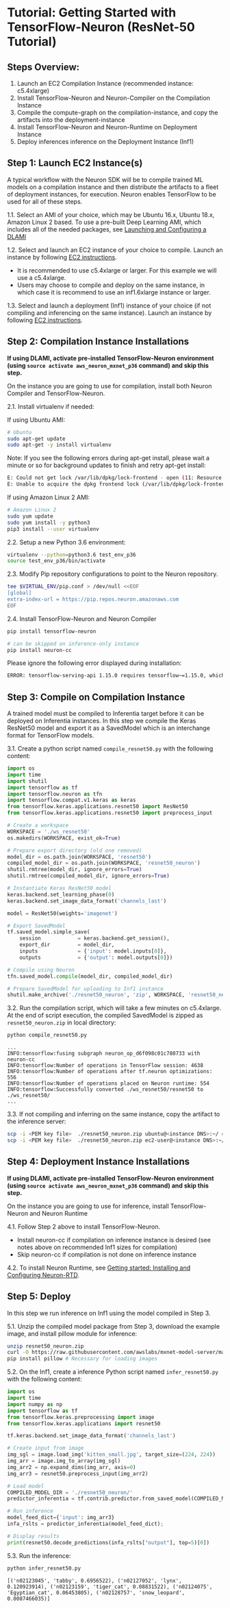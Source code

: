 # Tutorial: Getting Started with TensorFlow-Neuron (ResNet-50 Tutorial)

## Steps Overview:

1. Launch an EC2 Compilation Instance (recommended instance: c5.4xlarge)
2. Install TensorFlow-Neuron and Neuron-Compiler on the Compilation Instance
3. Compile the compute-graph on the compilation-instance, and copy the artifacts into the deployment-instance
4. Install TensorFlow-Neuron and Neuron-Runtime on Deployment Instance
5. Deploy inferences inference on the Deployment Instance (Inf1)

## Step 1: Launch EC2 Instance(s)

A typical workflow with the Neuron SDK will be to compile trained ML models on a compilation instance and then distribute the artifacts to a fleet of deployment instances, for execution. Neuron enables TensorFlow to be used for all of these steps.

1.1. Select an AMI of your choice, which may be Ubuntu 16.x, Ubuntu 18.x, Amazon Linux 2 based. To use a pre-built Deep Learning AMI, which includes all of the needed packages, see [Launching and Configuring a DLAMI](https://docs.aws.amazon.com/dlami/latest/devguide/launch-config.html)

1.2. Select and launch an EC2 instance of your choice to compile. Launch an instance by following [EC2 instructions](https://docs.aws.amazon.com/AWSEC2/latest/UserGuide/EC2_GetStarted.html#ec2-launch-instance).
  * It is recommended to use c5.4xlarge or larger. For this example we will use a c5.4xlarge.
  * Users may choose to compile and deploy on the same instance, in which case it is recommend to use an inf1.6xlarge instance or larger.

1.3. Select and launch a deployment (Inf1) instance of your choice (if not compiling and inferencing on the same instance). Launch an instance by following [EC2 instructions](https://docs.aws.amazon.com/AWSEC2/latest/UserGuide/EC2_GetStarted.html#ec2-launch-instance).


## Step 2: Compilation Instance Installations

**If using DLAMI, activate pre-installed TensorFlow-Neuron environment (using `source activate aws_neuron_mxnet_p36`  command) and skip this step.**

On the instance you are going to use for compilation, install both Neuron Compiler and  TensorFlow-Neuron.

2.1. Install virtualenv if needed:

If using Ubuntu AMI:
```bash
# Ubuntu
sudo apt-get update
sudo apt-get -y install virtualenv
```
Note: If you see the following errors during apt-get install, please wait a minute or so for background updates to finish and retry apt-get install:

```bash
E: Could not get lock /var/lib/dpkg/lock-frontend - open (11: Resource temporarily unavailable)
E: Unable to acquire the dpkg frontend lock (/var/lib/dpkg/lock-frontend), is another process using it?
```
If using Amazon Linux 2 AMI:
```bash
# Amazon Linux 2
sudo yum update
sudo yum install -y python3
pip3 install --user virtualenv
```
2.2. Setup a new Python 3.6 environment:
```bash
virtualenv --python=python3.6 test_env_p36
source test_env_p36/bin/activate
```
2.3. Modify Pip repository configurations to point to the Neuron repository.
```bash
tee $VIRTUAL_ENV/pip.conf > /dev/null <<EOF
[global]
extra-index-url = https://pip.repos.neuron.amazonaws.com
EOF
```
2.4. Install TensorFlow-Neuron and Neuron Compiler
```bash
pip install tensorflow-neuron
```
```bash
# can be skipped on inference-only instance
pip install neuron-cc
```

Please ignore the following error displayed during installation:
```bash
ERROR: tensorflow-serving-api 1.15.0 requires tensorflow~=1.15.0, which is not installed.
```

## Step 3: Compile on Compilation Instance

A trained model must be compiled to Inferentia target before it can be deployed on Inferentia instances.
In this step we compile the Keras ResNet50 model and export it as a SavedModel which is an interchange format for TensorFlow models.

3.1. Create a python script named `compile_resnet50.py` with the following content:
```python
import os
import time
import shutil
import tensorflow as tf
import tensorflow.neuron as tfn
import tensorflow.compat.v1.keras as keras
from tensorflow.keras.applications.resnet50 import ResNet50
from tensorflow.keras.applications.resnet50 import preprocess_input

# Create a workspace
WORKSPACE = './ws_resnet50'
os.makedirs(WORKSPACE, exist_ok=True)

# Prepare export directory (old one removed)
model_dir = os.path.join(WORKSPACE, 'resnet50')
compiled_model_dir = os.path.join(WORKSPACE, 'resnet50_neuron')
shutil.rmtree(model_dir, ignore_errors=True)
shutil.rmtree(compiled_model_dir, ignore_errors=True)

# Instantiate Keras ResNet50 model
keras.backend.set_learning_phase(0)
keras.backend.set_image_data_format('channels_last')

model = ResNet50(weights='imagenet')

# Export SavedModel
tf.saved_model.simple_save(
    session            = keras.backend.get_session(),
    export_dir         = model_dir,
    inputs             = {'input': model.inputs[0]},
    outputs            = {'output': model.outputs[0]})

# Compile using Neuron
tfn.saved_model.compile(model_dir, compiled_model_dir)    

# Prepare SavedModel for uploading to Inf1 instance
shutil.make_archive('./resnet50_neuron', 'zip', WORKSPACE, 'resnet50_neuron')
```
3.2. Run the compilation script, which will take a few minutes on c5.4xlarge. At the end of script execution, the compiled SavedModel is zipped as `resnet50_neuron.zip` in local directory:
```bash
python compile_resnet50.py
```
```
...
INFO:tensorflow:fusing subgraph neuron_op_d6f098c01c780733 with neuron-cc
INFO:tensorflow:Number of operations in TensorFlow session: 4638
INFO:tensorflow:Number of operations after tf.neuron optimizations: 556
INFO:tensorflow:Number of operations placed on Neuron runtime: 554
INFO:tensorflow:Successfully converted ./ws_resnet50/resnet50 to ./ws_resnet50/
...
```
3.3. If not compiling and inferring on the same instance, copy the artifact to the inference server:
```bash
scp -i <PEM key file>  ./resnet50_neuron.zip ubuntu@<instance DNS>:~/ # if Ubuntu-based AMI
scp -i <PEM key file>  ./resnet50_neuron.zip ec2-user@<instance DNS>:~/  # if using AML2-based AMI
```

## Step 4: Deployment Instance Installations

**If using DLAMI, activate pre-installed TensorFlow-Neuron environment (using `source activate aws_neuron_mxnet_p36`  command) and skip this step.**

On the instance you are going to use for inference, install TensorFlow-Neuron and Neuron Runtime

4.1. Follow Step 2 above to install TensorFlow-Neuron.
 * Install neuron-cc if compilation on inference instance is desired (see notes above on recommended Inf1 sizes for compilation)
 * Skip neuron-cc if compilation is not done on inference instance

4.2. To install Neuron Runtime, see [Getting started: Installing and Configuring Neuron-RTD](./../neuron-runtime/nrt_start.md).

## Step 5: Deploy

In this step we run inference on Inf1 using the model compiled in Step 3.

5.1. Unzip the compiled model package from Step 3, download the example image, and install pillow module for inference:
```bash
unzip resnet50_neuron.zip
curl -O https://raw.githubusercontent.com/awslabs/mxnet-model-server/master/docs/images/kitten_small.jpg
pip install pillow # Necessary for loading images
```

5.2. On the Inf1, create a inference Python script named `infer_resnet50.py` with the following content:
```python
import os
import time
import numpy as np
import tensorflow as tf
from tensorflow.keras.preprocessing import image
from tensorflow.keras.applications import resnet50

tf.keras.backend.set_image_data_format('channels_last')

# Create input from image
img_sgl = image.load_img('kitten_small.jpg', target_size=(224, 224))
img_arr = image.img_to_array(img_sgl)
img_arr2 = np.expand_dims(img_arr, axis=0)
img_arr3 = resnet50.preprocess_input(img_arr2)

# Load model
COMPILED_MODEL_DIR = './resnet50_neuron/'
predictor_inferentia = tf.contrib.predictor.from_saved_model(COMPILED_MODEL_DIR)

# Run inference
model_feed_dict={'input': img_arr3}
infa_rslts = predictor_inferentia(model_feed_dict);

# Display results
print(resnet50.decode_predictions(infa_rslts["output"], top=5)[0])
```

5.3. Run the inference:
```bash
python infer_resnet50.py
```
```
[('n02123045', 'tabby', 0.6956522), ('n02127052', 'lynx', 0.120923914), ('n02123159', 'tiger_cat', 0.08831522), ('n02124075', 'Egyptian_cat', 0.06453805), ('n02128757', 'snow_leopard', 0.0087466035)]
```
